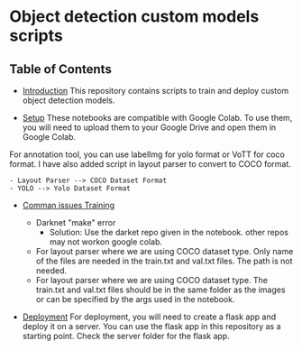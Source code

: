 # Object detection custom models scripts


## Table of Contents

- [Introduction](#introduction)
This repository contains scripts to train and deploy custom object detection models.

- [Setup](#setup)
These notebooks are compatible with Google Colab. To use them, you will need to upload them to your Google Drive and open them in Google Colab.

For annotation tool, you can use labelImg for yolo format or VoTT for coco format. I have also added script in layout parser to convert to COCO format.

    - Layout Parser --> COCO Dataset Format
    - YOLO --> Yolo Dataset Format

- [Comman issues Training](#training)
    - Darknet "make" error
        - Solution: Use the darket repo given in the notebook. other repos may not workon google colab.
    - For layout parser where we are using COCO dataset type. Only name of the files are needed in the train.txt and val.txt files. The path is not needed.
    - For layout parser where we are using COCO dataset type. The train.txt and val.txt files should be in the same folder as the images or can be specified by the args used in the notebook.

- [Deployment](#deployment)
For deployment, you will need to create a flask app and deploy it on a server. You can use the flask app in this repository as a starting point. Check the server folder for the flask app.

